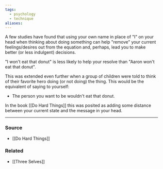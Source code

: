 ```yaml
---
tags:
  - psychology
  - technique
aliases:
---
```

A few studies have found that using your own name in place of "I" on your head when thinking about doing something can help "remove" your current feelings/desires out from the equation and, perhaps, lead you to make better (or less indulgent) decisions.

"I won't eat that donut" is less likely to help your resolve than "Aaron won't eat that donut". 

This was extended even further when a group of children were told to think of their favorite hero doing (or not doing) the thing. This would be the equivalent of saying to yourself:

- The person you want to be wouldn't eat that donut.

In the book [[Do Hard Things]] this was posited as adding some distance between your current state and the message in your head. 

---
### Source
- [[Do Hard Things]]

### Related
- [[Three Selves]]